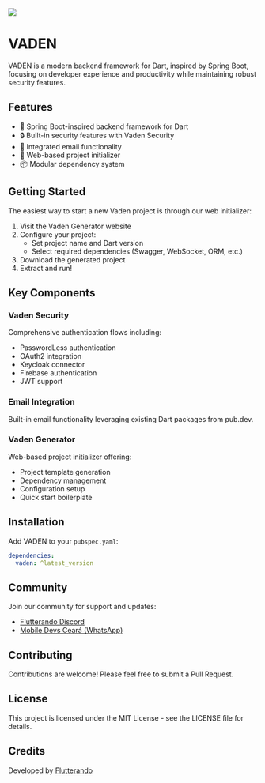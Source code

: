 <img src="https://i.imgur.com/HvX3wYJ.png"/>

# VADEN

VADEN is a modern backend framework for Dart, inspired by Spring Boot, focusing on developer experience and productivity while maintaining robust security features.

## Features

- 🚀 Spring Boot-inspired backend framework for Dart
- 🔒 Built-in security features with Vaden Security
- 📧 Integrated email functionality
- 🎯 Web-based project initializer
- 📦 Modular dependency system

## Getting Started

The easiest way to start a new Vaden project is through our web initializer:

1. Visit the Vaden Generator website
2. Configure your project:
   - Set project name and Dart version
   - Select required dependencies (Swagger, WebSocket, ORM, etc.)
3. Download the generated project
4. Extract and run!

## Key Components

### Vaden Security

Comprehensive authentication flows including:
- PasswordLess authentication
- OAuth2 integration
- Keycloak connector
- Firebase authentication
- JWT support

### Email Integration

Built-in email functionality leveraging existing Dart packages from pub.dev.

### Vaden Generator

Web-based project initializer offering:
- Project template generation
- Dependency management
- Configuration setup
- Quick start boilerplate

## Installation

Add VADEN to your `pubspec.yaml`:

```yaml
dependencies:
  vaden: ^latest_version
```

## Community

Join our community for support and updates:
- [Flutterando Discord](https://discord.flutterando.com.br/)
- [Mobile Devs Ceará (WhatsApp)](https://chat.whatsapp.com/FrD3kbmvW5bB2hMqZBlwyA)

## Contributing

Contributions are welcome! Please feel free to submit a Pull Request.

## License

This project is licensed under the MIT License - see the LICENSE file for details.

## Credits

Developed by [Flutterando](https://github.com/Flutterando)